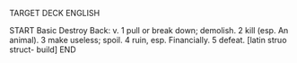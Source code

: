 TARGET DECK
ENGLISH

START
Basic
Destroy
Back: v. 1 pull or break down; demolish. 2 kill (esp. An animal). 3 make useless; spoil. 4 ruin, esp. Financially. 5 defeat. [latin struo struct- build]
END
